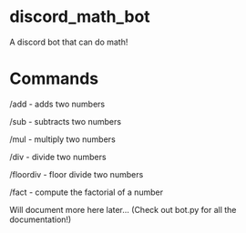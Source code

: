 # discord_math_bot
A discord bot that can do math!

<h1> Commands </h1>
<p> /add - adds two numbers </p>
<p> /sub - subtracts two numbers </p>
<p> /mul - multiply two numbers </p>
<p> /div - divide two numbers </p>
<p> /floordiv - floor divide two numbers </p>
<p> /fact - compute the factorial of a number </p>
<p> Will document more here later... (Check out bot.py for all the documentation!) <p>
